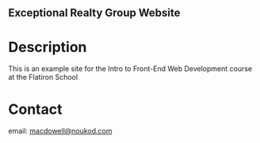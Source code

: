 Exceptional Realty Group Website
---

# Description

This is an example site for the Intro to Front-End Web Development course at the Flatiron School

# Contact

email: macdowell@noukod.com